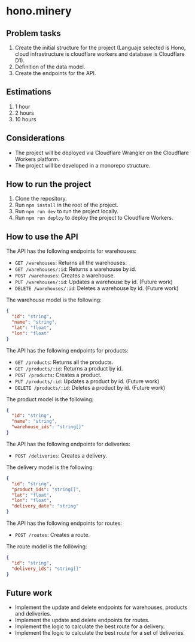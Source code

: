 # hono.minery

## Problem tasks

1. Create the initial structure for the project (Languaje selected is Hono, cloud infrastructure is cloudflare workers and database is Cloudflare D1).
2. Definition of the data model.
3. Create the endpoints for the API.

## Estimations

1. 1 hour
2. 2 hours
3. 10 hours

## Considerations

- The project will be deployed via Cloudflare Wrangler on the Cloudflare Workers platform.
- The project will be developed in a monorepo structure.

## How to run the project

1. Clone the repository.
2. Run `npm install` in the root of the project.
3. Run `npm run dev` to run the project locally.
4. Run `npm run deploy` to deploy the project to Cloudflare Workers.

## How to use the API

The API has the following endpoints for warehouses:

- `GET /warehouses`: Returns all the warehouses.
- `GET /warehouses/:id`: Returns a warehouse by id.
- `POST /warehouses`: Creates a warehouse.
- `PUT /warehouses/:id`: Updates a warehouse by id. (Future work)
- `DELETE /warehouses/:id`: Deletes a warehouse by id. (Future work)

The warehouse model is the following:

```json
{
  "id": "string",
  "name": "string",
  "lat": "float",
  "lon": "float"
}
```

The API has the following endpoints for products:

- `GET /products`: Returns all the products.
- `GET /products/:id`: Returns a product by id.
- `POST /products`: Creates a product.
- `PUT /products/:id`: Updates a product by id. (Future work)
- `DELETE /products/:id`: Deletes a product by id. (Future work)

The product model is the following:

```json
{
  "id": "string",
  "name": "string",
  "warehouse_ids": "string[]"
}
```

The API has the following endpoints for deliveries:

- `POST /deliveries`: Creates a delivery.

The delivery model is the following:

```json
{
  "id": "string",
  "product_ids": "string[]",
  "lat": "float",
  "lon": "float",
  "delivery_date": "string"
}
```

The API has the following endpoints for routes:

- `POST /routes`: Creates a route.

The route model is the following:

```json
{
  "id": "string",
  "delivery_ids": "string[]"
}
```

## Future work

- Implement the update and delete endpoints for warehouses, products and deliveries.
- Implement the update and delete endpoints for routes.
- Implement the logic to calculate the best route for a delivery.
- Implement the logic to calculate the best route for a set of deliveries.
